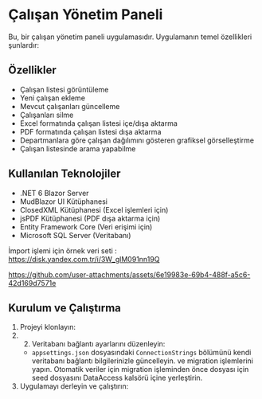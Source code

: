 # Çalışan Yönetim Paneli



Bu, bir çalışan yönetim paneli uygulamasıdır. Uygulamanın temel özellikleri şunlardır:

## Özellikler
- Çalışan listesi görüntüleme
- Yeni çalışan ekleme
- Mevcut çalışanları güncelleme
- Çalışanları silme
- Excel formatında çalışan listesi içe/dışa aktarma
- PDF formatında çalışan listesi dışa aktarma
- Departmanlara göre çalışan dağılımını gösteren grafiksel görselleştirme
- Çalışan listesinde arama yapabilme

## Kullanılan Teknolojiler
- .NET 6 Blazor Server
- MudBlazor UI Kütüphanesi
- ClosedXML Kütüphanesi (Excel işlemleri için)
- jsPDF Kütüphanesi (PDF dışa aktarma için)
- Entity Framework Core (Veri erişimi için)
- Microsoft SQL Server (Veritabanı)

İmport işlemi için örnek veri seti : https://disk.yandex.com.tr/i/3W_glM091nn19Q

https://github.com/user-attachments/assets/6e19983e-69b4-488f-a5c6-42d169d7571e



## Kurulum ve Çalıştırma
1. Projeyi klonlayın:
2. 2. Veritabanı bağlantı ayarlarını düzenleyin:
   - `appsettings.json` dosyasındaki `ConnectionStrings` bölümünü kendi veritabanı bağlantı bilgilerinizle güncelleyin. ve migration işlemlerini yapın. Otomatik veriler için migration işleminden önce dosyası için seed dosyasını DataAccess kalsörü içine yerleştirin.
3. Uygulamayı derleyin ve çalıştırın:
 
